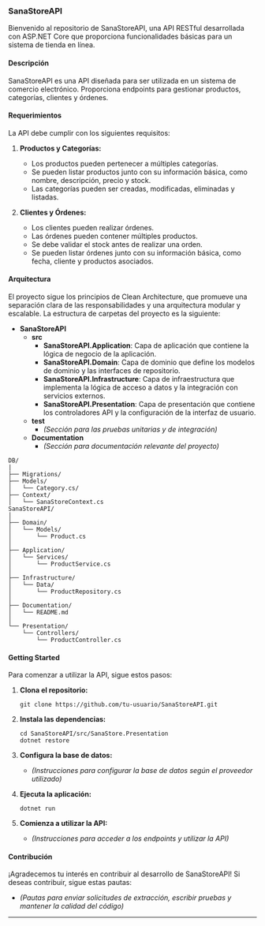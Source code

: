 ### SanaStoreAPI

Bienvenido al repositorio de SanaStoreAPI, una API RESTful desarrollada con ASP.NET Core que proporciona funcionalidades básicas para un sistema de tienda en línea.

#### Descripción
SanaStoreAPI es una API diseñada para ser utilizada en un sistema de comercio electrónico. Proporciona endpoints para gestionar productos, categorías, clientes y órdenes.

#### Requerimientos
La API debe cumplir con los siguientes requisitos:

1. **Productos y Categorías:**
   - Los productos pueden pertenecer a múltiples categorías.
   - Se pueden listar productos junto con su información básica, como nombre, descripción, precio y stock.
   - Las categorías pueden ser creadas, modificadas, eliminadas y listadas.

2. **Clientes y Órdenes:**
   - Los clientes pueden realizar órdenes.
   - Las órdenes pueden contener múltiples productos.
   - Se debe validar el stock antes de realizar una orden.
   - Se pueden listar órdenes junto con su información básica, como fecha, cliente y productos asociados.

#### Arquitectura
El proyecto sigue los principios de Clean Architecture, que promueve una separación clara de las responsabilidades y una arquitectura modular y escalable. La estructura de carpetas del proyecto es la siguiente:

- **SanaStoreAPI**
  - **src**
    - **SanaStoreAPI.Application**: Capa de aplicación que contiene la lógica de negocio de la aplicación.
    - **SanaStoreAPI.Domain**: Capa de dominio que define los modelos de dominio y las interfaces de repositorio.
    - **SanaStoreAPI.Infrastructure**: Capa de infraestructura que implementa la lógica de acceso a datos y la integración con servicios externos.
    - **SanaStoreAPI.Presentation**: Capa de presentación que contiene los controladores API y la configuración de la interfaz de usuario.
  - **test**
    - *(Sección para las pruebas unitarias y de integración)*
  - **Documentation**
    - *(Sección para documentación relevante del proyecto)*


```
DB/
|
├── Migrations/
├── Models/
│   └── Category.cs/
├── Context/
│   └── SanaStoreContext.cs
SanaStoreAPI/
│
├── Domain/
│   └── Models/
│       └── Product.cs
│
├── Application/
│   └── Services/
│       └── ProductService.cs
│
├── Infrastructure/
│   └── Data/
│       └── ProductRepository.cs
│
├── Documentation/
│   └── README.md
│
└── Presentation/
    └── Controllers/
        └── ProductController.cs
```


#### Getting Started
Para comenzar a utilizar la API, sigue estos pasos:

1. **Clona el repositorio:**
   ```
   git clone https://github.com/tu-usuario/SanaStoreAPI.git
   ```

2. **Instala las dependencias:**
   ```
   cd SanaStoreAPI/src/SanaStore.Presentation
   dotnet restore
   ```

3. **Configura la base de datos:**
   - *(Instrucciones para configurar la base de datos según el proveedor utilizado)*

4. **Ejecuta la aplicación:**
   ```
   dotnet run
   ```

5. **Comienza a utilizar la API:**
   - *(Instrucciones para acceder a los endpoints y utilizar la API)*

#### Contribución
¡Agradecemos tu interés en contribuir al desarrollo de SanaStoreAPI! Si deseas contribuir, sigue estas pautas:
- *(Pautas para enviar solicitudes de extracción, escribir pruebas y mantener la calidad del código)*

---
